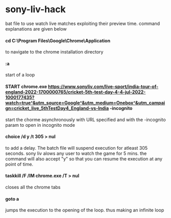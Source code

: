 # sony-liv-hack
bat file to use watch live matches exploiting their preview time.
command explanations are given below

#### cd C:\Program Files\Google\Chrome\Application
  to navigate to the chrome installation directory
#### :a
  start of a loop
#### START chrome.exe https://www.sonyliv.com/live-sport/india-tour-of-england-2022-1700000765/cricket-5th-test-day-4-4-jul-2022-1000177435?watch=true^&utm_source=Google^&utm_medium=Onebox^&utm_campaign=cricket_live_5thTestDay4_England-vs-India -incognito
  start the chorme asynchronously with URL specified and with the -incognito param to open in incognito mode
#### choice /d y /t 305 > nul
  to add a delay. The batch file will suspend execution for atleast 305 seconds. sony liv alows any user to watch the game for 5 mins. the command will also accept "y" so that you can resume the execution at any point of time.
#### taskkill /F /IM chrome.exe /T > nul
  closes all the chrome tabs
#### goto a
  jumps the execution to the opening of the loop. thus making an infinite loop
